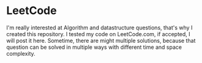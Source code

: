 LeetCode
========
I'm really interested at Algorithm and datastructure questions, that's why I created this repository. I tested my code on LeetCode.com, if accepted, I will post it here. Sometime, there are might multiple solutions, because that question can be solved in multiple ways with different time and space complexity.
